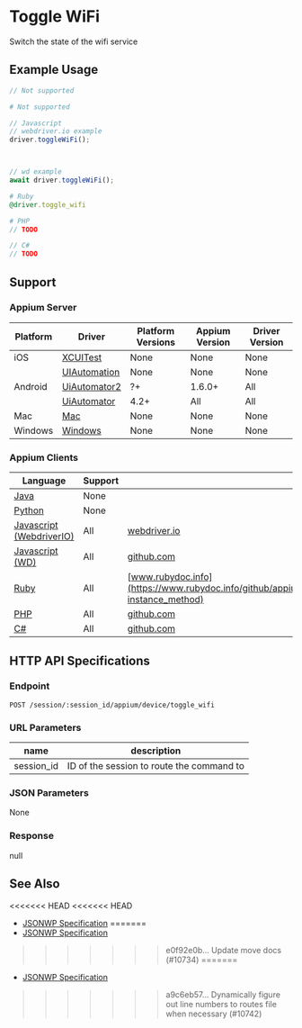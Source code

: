 # Toggle WiFi

Switch the state of the wifi service
## Example Usage

```java
// Not supported
```

```python
# Not supported
```

```javascript
// Javascript
// webdriver.io example
driver.toggleWiFi();



// wd example
await driver.toggleWiFi();

```

```ruby
# Ruby
@driver.toggle_wifi

```

```php
# PHP
// TODO

```

```csharp
// C#
// TODO

```



## Support

### Appium Server

|Platform|Driver|Platform Versions|Appium Version|Driver Version|
|--------|----------------|------|--------------|--------------|
| iOS | [XCUITest](/docs/en/drivers/ios-xcuitest.md) | None | None | None |
|  | [UIAutomation](/docs/en/drivers/ios-uiautomation.md) | None | None | None |
| Android | [UiAutomator2](/docs/en/drivers/android-uiautomator2.md) | ?+ | 1.6.0+ | All |
|  | [UiAutomator](/docs/en/drivers/android-uiautomator.md) | 4.2+ | All | All |
| Mac | [Mac](/docs/en/drivers/mac.md) | None | None | None |
| Windows | [Windows](/docs/en/drivers/windows.md) | None | None | None |

### Appium Clients

|Language|Support|Documentation|
|--------|-------|-------------|
|[Java](https://github.com/appium/java-client/releases/latest)| None |  |
|[Python](https://github.com/appium/python-client/releases/latest)| None |  |
|[Javascript (WebdriverIO)](http://webdriver.io/index.html)| All |  [webdriver.io](http://webdriver.io/api/mobile/toggleWiFi.html)  |
|[Javascript (WD)](https://github.com/admc/wd/releases/latest)| All |  [github.com](https://github.com/admc/wd/blob/master/lib/commands.js#L2738)  |
|[Ruby](https://github.com/appium/ruby_lib/releases/latest)| All |  [www.rubydoc.info](https://www.rubydoc.info/github/appium/ruby_lib_core/master/Appium/Core/Device#toggle_wifi-instance_method)  |
|[PHP](https://github.com/appium/php-client/releases/latest)| All |  [github.com](https://github.com/appium/php-client/)  |
|[C#](https://github.com/appium/appium-dotnet-driver/releases/latest)| All |  [github.com](https://github.com/appium/appium-dotnet-driver/)  |

## HTTP API Specifications

### Endpoint

`POST /session/:session_id/appium/device/toggle_wifi`

### URL Parameters

|name|description|
|----|-----------|
|session_id|ID of the session to route the command to|

### JSON Parameters

None

### Response

null

## See Also

<<<<<<< HEAD
<<<<<<< HEAD
* [JSONWP Specification](https://github.com/appium/appium-base-driver/blob/master/lib/protocol/routes.js#L475)
=======
* [JSONWP Specification](https://github.com/appium/appium-base-driver/blob/master/lib/protocol/routes.js#L402)
>>>>>>> e0f92e0b... Update move docs (#10734)
=======
* [JSONWP Specification](https://github.com/appium/appium-base-driver/blob/master/lib/protocol/routes.js#L475)
>>>>>>> a9c6eb57... Dynamically figure out line numbers to routes file when necessary (#10742)
